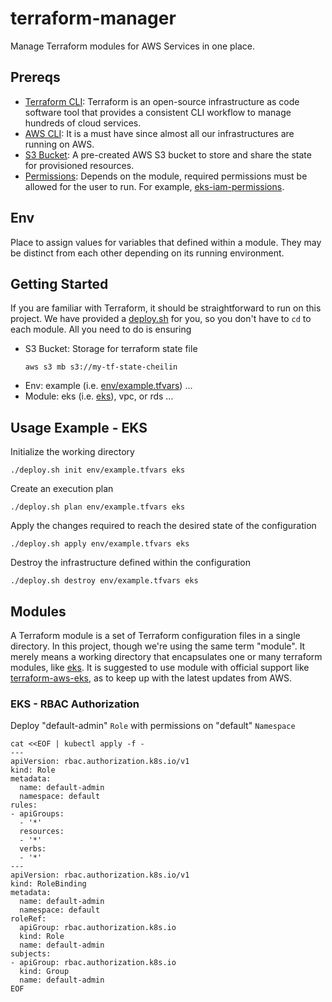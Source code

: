 # terraform-manager

Manage Terraform modules for AWS Services in one place.

## Prereqs

* [Terraform CLI](https://www.terraform.io/docs/cli/index.html): Terraform is an open-source infrastructure as code software tool that provides a consistent CLI workflow to manage hundreds of cloud services.
* [AWS CLI](https://docs.aws.amazon.com/cli/latest/userguide/cli-configure-files.html): It is a must have since almost all our infrastructures are running on AWS.
* [S3 Bucket](https://docs.aws.amazon.com/AmazonS3/latest/dev/UsingBucket.html): A pre-created AWS S3 bucket to store and share the state for provisioned resources.
* [Permissions](https://aws.amazon.com/iam/features/manage-permissions/): Depends on the module, required permissions must be allowed for the user to run. For example, [eks-iam-permissions].

## Env

Place to assign values for variables that defined within a module. They may be distinct from each other depending on its running environment.

## Getting Started

If you are familiar with Terraform, it should be straightforward to run on this project. 
We have provided a [deploy.sh] for you, so you don't have to `cd` to each module. All you need to do is ensuring
- S3 Bucket: Storage for terraform state file
    ```
    aws s3 mb s3://my-tf-state-cheilin
    ```
- Env: example (i.e. [env/example.tfvars]) ...
- Module: eks (i.e. [eks]), vpc, or rds ...

## Usage Example - EKS

Initialize the working directory
```
./deploy.sh init env/example.tfvars eks
```

Create an execution plan
```
./deploy.sh plan env/example.tfvars eks
```

Apply the changes required to reach the desired state of the configuration
```
./deploy.sh apply env/example.tfvars eks
```

Destroy the infrastructure defined within the configuration
```
./deploy.sh destroy env/example.tfvars eks
```

## Modules

A Terraform module is a set of Terraform configuration files in a single directory. In this project, though we're using the same term "module".
It merely means a working directory that encapsulates one or many terraform modules, like [eks].
It is suggested to use module with official support like [terraform-aws-eks], as to keep up with the latest updates from AWS.


### EKS - RBAC Authorization

Deploy "default-admin" `Role` with permissions on "default" `Namespace`
```
cat <<EOF | kubectl apply -f -
---
apiVersion: rbac.authorization.k8s.io/v1
kind: Role
metadata:
  name: default-admin
  namespace: default
rules:
- apiGroups:
  - '*'
  resources:
  - '*'
  verbs:
  - '*'
---
apiVersion: rbac.authorization.k8s.io/v1
kind: RoleBinding
metadata:
  name: default-admin
  namespace: default
roleRef:
  apiGroup: rbac.authorization.k8s.io
  kind: Role
  name: default-admin
subjects:
- apiGroup: rbac.authorization.k8s.io
  kind: Group
  name: default-admin
EOF
```

<!-- MARKDOWN LINKS & IMAGES -->
[Terraform CLI]: https://www.terraform.io/docs/cli/index.html
[AWS CLI]: https://docs.aws.amazon.com/cli/latest/userguide/cli-configure-files.html
[S3 Bucket]: https://docs.aws.amazon.com/AmazonS3/latest/dev/UsingBucket.html
[Permissions]: https://aws.amazon.com/iam/features/manage-permissions
[eks-iam-permissions]: https://github.com/terraform-aws-modules/terraform-aws-eks/blob/master/docs/iam-permissions.md
[terraform-aws-eks]: https://github.com/terraform-aws-modules/terraform-aws-eks
[eks]: eks
[deploy.sh]: deploy.sh
[env/example.tfvars]: env/example.tfvars
